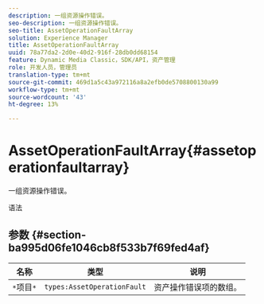 ```yaml
---
description: 一组资源操作错误。
seo-description: 一组资源操作错误。
seo-title: AssetOperationFaultArray
solution: Experience Manager
title: AssetOperationFaultArray
uuid: 78a77da2-2d0e-40d2-916f-28db0dd68154
feature: Dynamic Media Classic，SDK/API，资产管理
role: 开发人员，管理员
translation-type: tm+mt
source-git-commit: 469d1a5c43a972116a8a2efb0de5708800130a99
workflow-type: tm+mt
source-wordcount: '43'
ht-degree: 13%

---
```



# AssetOperationFaultArray{#assetoperationfaultarray}

一组资源操作错误。

语法

## 参数 {#section-ba995d06fe1046cb8f533b7f69fed4af}

| 名称 | 类型 | 说明 |
|---|---|---|
| `*`项目`*` | `types:AssetOperationFault` | 资产操作错误项的数组。 |

